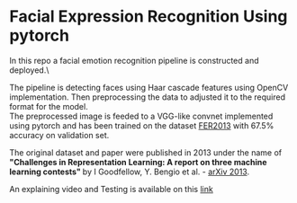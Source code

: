 # Facial Expression Recognition Using pytorch
In this repo a facial emotion recognition pipeline is constructed and deployed.\

The pipeline is detecting faces using Haar cascade features using OpenCV implementation. Then preprocessing the data to adjusted it to the required format for the model.\
The preprocessed image is feeded to a VGG-like convnet implemented using pytorch and has been trained on the dataset [FER2013](https://www.kaggle.com/c/challenges-in-representation-learning-facial-expression-recognition-challenge/data) with 67.5% accuracy on validation set.

The original dataset and paper were published in 2013 under the name of <b>"Challenges in Representation Learning: A report on three machine learning contests" </b> by I Goodfellow, Y. Bengio et al. - [arXiv 2013](https://arxiv.org/pdf/1307.0414v1.pdf).

An explaining video and Testing is available on this [link](https://www.linkedin.com/posts/hussein-barakat-576aa5106_machinelearning-ai-practicemakesperfect-activity-6917894549897900032-3hTp?utm_source=linkedin_share&utm_medium=member_desktop_web)
